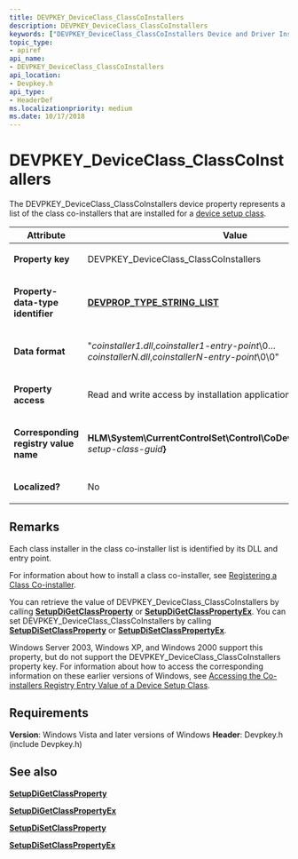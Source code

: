 ```yaml
---
title: DEVPKEY_DeviceClass_ClassCoInstallers
description: DEVPKEY_DeviceClass_ClassCoInstallers
keywords: ["DEVPKEY_DeviceClass_ClassCoInstallers Device and Driver Installation"]
topic_type:
- apiref
api_name:
- DEVPKEY_DeviceClass_ClassCoInstallers
api_location:
- Devpkey.h
api_type:
- HeaderDef
ms.localizationpriority: medium
ms.date: 10/17/2018
---
```


# DEVPKEY_DeviceClass_ClassCoInstallers


The DEVPKEY_DeviceClass_ClassCoInstallers device property represents a list of the class co-installers that are installed for a [device setup class](./overview-of-device-setup-classes.md).

<table>
<colgroup>
<col width="50%" />
<col width="50%" />
</colgroup>
<thead>
<tr>
<th>Attribute</th>
<th>Value</th>
</tr>
</thead>
<tbody>
<tr class="odd">
<td align="left"><p><strong>Property key</strong></p></td>
<td align="left"><p>DEVPKEY_DeviceClass_ClassCoInstallers</p></td>
</tr>
<tr class="even">
<td align="left"><p><strong>Property-data-type identifier</strong></p></td>
<td align="left"><p><a href="devprop-type-string-list.md" data-raw-source="[&lt;strong&gt;DEVPROP_TYPE_STRING_LIST&lt;/strong&gt;](devprop-type-string-list.md)"><strong>DEVPROP_TYPE_STRING_LIST</strong></a></p></td>
</tr>
<tr class="odd">
<td align="left"><p><strong>Data format</strong></p></td>
<td align="left"><p>"<em>coinstaller1.dll</em>,<em>coinstaller1-entry-point</em>\0…<em>coinstallerN.dll</em>,<em>coinstallerN-entry-point</em>\0\0"</p></td>
</tr>
<tr class="even">
<td align="left"><p><strong>Property access</strong></p></td>
<td align="left"><p>Read and write access by installation applications and installers</p></td>
</tr>
<tr class="odd">
<td align="left"><p><strong>Corresponding registry value name</strong></p></td>
<td align="left"><p><strong>HLM\System\CurrentControlSet\Control\CoDeviceInstallers{</strong><em>device-setup-class-guid</em><strong>}</strong></p></td>
</tr>
<tr class="even">
<td align="left"><p><strong>Localized?</strong></p></td>
<td align="left"><p>No</p></td>
</tr>
</tbody>
</table>

 

## Remarks

Each class installer in the class co-installer list is identified by its DLL and entry point.

For information about how to install a class co-installer, see [Registering a Class Co-installer](./registering-a-class-co-installer.md).

You can retrieve the value of DEVPKEY_DeviceClass_ClassCoInstallers by calling [**SetupDiGetClassProperty**](/windows/win32/api/setupapi/nf-setupapi-setupdigetclasspropertyw) or [**SetupDiGetClassPropertyEx**](/windows/win32/api/setupapi/nf-setupapi-setupdigetclasspropertyexw). You can set DEVPKEY_DeviceClass_ClassCoInstallers by calling [**SetupDiSetClassProperty**](/windows/win32/api/setupapi/nf-setupapi-setupdisetclasspropertyw) or [**SetupDiSetClassPropertyEx**](/windows/win32/api/setupapi/nf-setupapi-setupdisetclasspropertyexw).

Windows Server 2003, Windows XP, and Windows 2000 support this property, but do not support the DEVPKEY_DeviceClass_ClassCoInstallers property key. For information about how to access the corresponding information on these earlier versions of Windows, see [Accessing the Co-installers Registry Entry Value of a Device Setup Class](./accessing-the-co-installers-registry-entry-value-of-a-device-setup-cla.md).

## Requirements

**Version**: Windows Vista and later versions of Windows
**Header**: Devpkey.h (include Devpkey.h)


## See also


[**SetupDiGetClassProperty**](/windows/win32/api/setupapi/nf-setupapi-setupdigetclasspropertyw)

[**SetupDiGetClassPropertyEx**](/windows/win32/api/setupapi/nf-setupapi-setupdigetclasspropertyexw)

[**SetupDiSetClassProperty**](/windows/win32/api/setupapi/nf-setupapi-setupdisetclasspropertyw)

[**SetupDiSetClassPropertyEx**](/windows/win32/api/setupapi/nf-setupapi-setupdisetclasspropertyexw)

 

